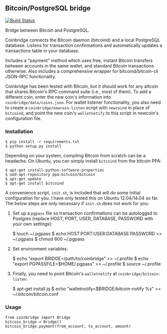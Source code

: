 ## Bitcoin/PostgreSQL bridge

[![Build Status](https://travis-ci.org/tensorjack/CoinBridge.svg)](https://travis-ci.org/tensorjack/CoinBridge)

Bridge between Bitcoin and PostgreSQL.

Coinbridge connects the Bitcoin daemon (bitcoind) and a local PostgreSQL database.  Listens for transaction confirmations and automatically updates a transactions table in your database.

Includes a "payment" method which uses free, instant Bitcoin transfers between accounts in the same wallet, and standard Bitcoin transactions otherwise.  Also includes a comprehensive wrapper for bitcoind/bitcoin-cli JSON-RPC functionality.

Coinbridge has been tested with Bitcoin, but it should work for any altcoin that shares Bitcoin's RPC command suite (i.e., most of them).  To add a different coin, enter the new coin's information into `coinbridge/data/coins.json`.  For wallet listener functionality, you also need to create a `coinbridge/newcoin-listen` script with `newcoind` in place of `bitcoind`, and point the new coin's `walletnotify` to this script in newcoin's configuration file.

### Installation

    $ pip install -r requirements.txt
    $ python setup.py install

Depending on your system, compiling Bitcoin from scratch can be a headache.  On Ubuntu, you can simply install `bitcoind` from the bitcoin PPA:

    $ apt-get install python-software-properties
    $ add-apt-repository ppa:bitcoin/bitcoin
    $ apt-get update
    $ apt-get install bitcoind

A convenience script, `init.sh`, is included that will do some initial configuration for you.  I have only tested this on Ubuntu 12.04/14.04 so far.  The below steps are only necessary if `init.sh` does not work for you:

1. Set up a `pgpass` file so transaction confirmations can be autologged to Postgres (replace HOST, PORT, USER, DATABASE, PASSWORD with your own settings):
    
    $ touch ~/.pgpass
    $ echo HOST:PORT:USER:DATABASE:PASSWORD >> ~/.pgpass
    $ chmod 600 ~/.pgpass

2. Set environment variables:

    $ echo "export BRIDGE=/path/to/coinbridge" >> ~/.profile
    $ echo "export PGPASSFILE=$HOME/.pgpass" >> ~/.profile
    $ source ~/.profile

3. Finally, you need to point Bitcoin's `walletnotify` at `coinbridge/bitcoin-listen`:

    $ apt-get install jq
    $ echo "walletnotify=$BRIDGE/bitcoin-notify %s" >> ~/.bitcoin/bitcoin.conf

### Usage

    from coinbridge import Bridge
    bitcoin_bridge = Bridge()
    bitcoin_bridge.payment(from_account, to_account, amount)
